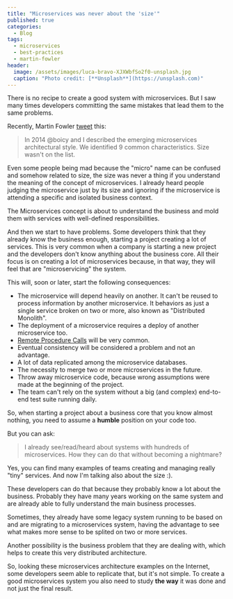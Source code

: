 ```yaml
---
title: "Microservices was never about the 'size'"
published: true
categories:
  - Blog
tags:
  - microservices
  - best-practices
  - martin-fowler
header:
  image: /assets/images/luca-bravo-XJXWbfSo2f0-unsplash.jpg
  caption: "Photo credit: [**Unsplash**](https://unsplash.com)"
---
```


There is no recipe to create a good system with microservices. But I saw many times developers committing the same mistakes that lead them to the same problems.

Recently, Martin Fowler [tweet](https://twitter.com/martinfowler/status/1247615433731198981?s=20) this:

> In 2014 @boicy and I described the emerging microservices architectural style. We identified 9 common characteristics. Size wasn't on the list.

Even some people being mad because the "micro" name can be confused and somehow related to size, the size was never a thing if you understand the meaning of the concept of microservices.  I already heard people judging the microservice just by its size and ignoring if the microservice is attending a specific and isolated business context.

The Microservices concept is about to understand the business and mold them with services with well-defined responsibilities.

And then we start to have problems. Some developers think that they already know the business enough, starting a project creating a lot of services. This is very common when a company is starting a new project and the developers don't know anything about the business core. All their focus is on creating a lot of microservices because, in that way, they will feel that are "microservicing" the system.

This will, soon or later, start the following consequences:

- The microservice will depend heavily on another. It can't be reused to process information by another microservice. It behaviors as just a single service broken on two or more, also known as "Distributed Monolith".
- The deployment of a microservice requires a deploy of another microservice too.
- [Remote Procedure Calls](https://www.rabbitmq.com/tutorials/tutorial-six-python.html) will be very common.
- Eventual consistency will be considered a problem and not an advantage.
- A lot of data replicated among the microservice databases.
- The necessity to merge two or more microservices in the future.
- Throw away microservice code, because wrong assumptions were made at the beginning of the project.
- The team can't rely on the system without a big (and complex) end-to-end test suite running daily.

So, when starting a project about a business core that you know almost nothing, you need to assume a **humble** position on your code too.

But you can ask:

> I already see/read/heard about systems with hundreds of microservices. How they can do that without becoming a nightmare?

Yes, you can find many examples of teams creating and managing really "tiny" services. And now I'm talking also about the size :).

These developers can do that because they probably know a lot about the business. Probably they have many years working on the same system and are already able to fully understand the main business processes.

Sometimes, they already have some legacy system running to be based on and are migrating to a microservices system, having the advantage to see what makes more sense to be splited on two or more services. 

Another possibility is the business problem that they are dealing with, which helps to create this very distributed architecture.

So, looking these microservices architecture examples on the Internet, some developers seem able to replicate that, but it's not simple. To create a good microservices system you also need to study **the way** it was done and not just the final result.
